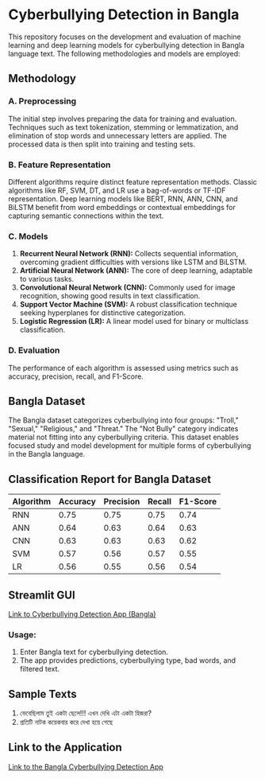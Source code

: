 # Cyberbullying Detection in Bangla

This repository focuses on the development and evaluation of machine learning and deep learning models for cyberbullying detection in Bangla language text. The following methodologies and models are employed:

## Methodology

### A. Preprocessing
The initial step involves preparing the data for training and evaluation. Techniques such as text tokenization, stemming or lemmatization, and elimination of stop words and unnecessary letters are applied. The processed data is then split into training and testing sets.

### B. Feature Representation
Different algorithms require distinct feature representation methods. Classic algorithms like RF, SVM, DT, and LR use a bag-of-words or TF-IDF representation. Deep learning models like BERT, RNN, ANN, CNN, and BiLSTM benefit from word embeddings or contextual embeddings for capturing semantic connections within the text.

### C. Models
1. **Recurrent Neural Network (RNN):** Collects sequential information, overcoming gradient difficulties with versions like LSTM and BiLSTM.
2. **Artificial Neural Network (ANN):** The core of deep learning, adaptable to various tasks.
3. **Convolutional Neural Network (CNN):** Commonly used for image recognition, showing good results in text classification.
4. **Support Vector Machine (SVM):** A robust classification technique seeking hyperplanes for distinctive categorization.
5. **Logistic Regression (LR):** A linear model used for binary or multiclass classification.

### D. Evaluation
The performance of each algorithm is assessed using metrics such as accuracy, precision, recall, and F1-Score.

## Bangla Dataset

The Bangla dataset categorizes cyberbullying into four groups: "Troll," "Sexual," "Religious," and "Threat." The "Not Bully" category indicates material not fitting into any cyberbullying criteria. This dataset enables focused study and model development for multiple forms of cyberbullying in the Bangla language.

## Classification Report for Bangla Dataset

| Algorithm        | Accuracy | Precision | Recall | F1-Score |
|------------------|----------|-----------|--------|----------|
| RNN              | 0.75     | 0.75      | 0.75   | 0.74     |
| ANN              | 0.64     | 0.63      | 0.64   | 0.63     |
| CNN              | 0.63     | 0.63      | 0.63   | 0.62     |
| SVM              | 0.57     | 0.56      | 0.57   | 0.55     |
| LR               | 0.56     | 0.55      | 0.56   | 0.54     |


## Streamlit GUI
[Link to Cyberbullying Detection App (Bangla)](https://amiruzzaman-cbbangla.hf.space/#cyberbullying-detection-app-bangla)

### Usage:
1. Enter Bangla text for cyberbullying detection.
2. The app provides predictions, cyberbullying type, bad words, and filtered text.

## Sample Texts
1. ভেবেছিলাম তুই একটা ছেলে!!! এখন দেখি এটা একটা হিজরা?
2. প্রতিটি নাটক কয়েকবার করে দেখা হয়ে গেছে

## Link to the Application
[Link to the Bangla Cyberbullying Detection App](https://amiruzzaman-cbbangla.hf.space/#cyberbullying-detection-app-bangla)

